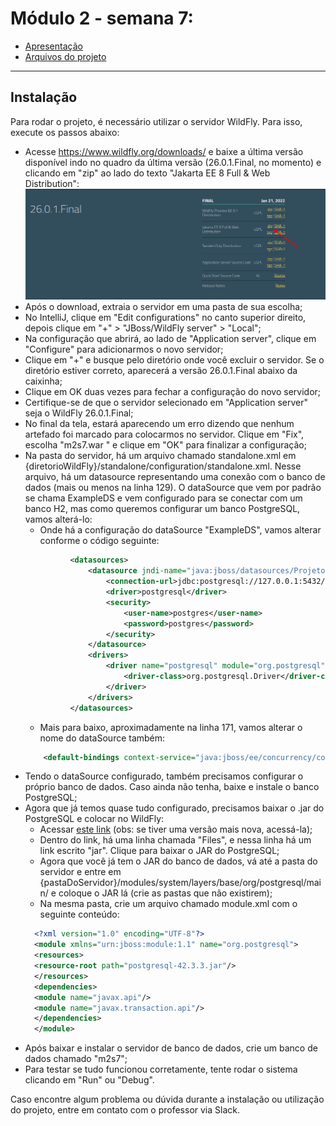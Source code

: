 # Módulo 2 - semana 7:

- [Apresentação](https://docs.google.com/presentation/d/1LqYjvJL0MTyKrj0LNlT0iZxmgj3ZVEk8B9t1V6Kr4XQ)
- [Arquivos do projeto](src/main/java/projeto)

---

## Instalação

Para rodar o projeto, é necessário utilizar o servidor WildFly. 
Para isso, execute os passos abaixo:
- Acesse https://www.wildfly.org/downloads/ e baixe a última versão 
disponível indo no quadro da última versão (26.0.1.Final, no momento) 
e clicando em "zip" ao lado do texto "Jakarta EE 8 Full & Web Distribution":
![img.png](src/main/resources/wildfly-download.png)
- Após o download, extraia o servidor em uma pasta de sua escolha;
- No IntelliJ, clique em "Edit configurations" no canto superior direito, 
depois clique em "+" > "JBoss/WildFly server" > "Local";
- Na configuração que abrirá, ao lado de "Application server", clique em "Configure" para adicionarmos o novo servidor;
- Clique em "+" e busque pelo diretório onde você excluir o servidor. Se o diretório estiver correto, aparecerá a versão 26.0.1.Final abaixo da caixinha;
- Clique em OK duas vezes para fechar a configuração do novo servidor;
- Certifique-se de que o servidor selecionado em "Application server" seja o WildFly 26.0.1.Final;
- No final da tela, estará aparecendo um erro dizendo que nenhum artefado foi marcado para colocarmos no servidor. 
Clique em "Fix", escolha "m2s7.war " e clique em "OK" para finalizar a configuração;
- Na pasta do servidor, há um arquivo chamado standalone.xml em {diretorioWildFly}/standalone/configuration/standalone.xml. Nesse arquivo, há um datasource representando uma conexão com o banco de dados (mais ou menos na linha 129). 
O dataSource que vem por padrão se chama ExampleDS e vem configurado para se conectar com um banco H2, mas como queremos configurar um banco PostgreSQL, vamos alterá-lo:
  - Onde há a configuração do dataSource "ExampleDS", vamos alterar conforme o código seguinte:
  ```xml
            <datasources>
                <datasource jndi-name="java:jboss/datasources/ProjetoDS" pool-name="ProjetoDS" enabled="true" use-java-context="true" statistics-enabled="true">
                    <connection-url>jdbc:postgresql://127.0.0.1:5432/m2s7</connection-url>
                    <driver>postgresql</driver>
                    <security>
                        <user-name>postgres</user-name>
                        <password>postgres</password>
                    </security>
                </datasource>
                <drivers>
                    <driver name="postgresql" module="org.postgresql">
                        <driver-class>org.postgresql.Driver</driver-class>
                    </driver>
                </drivers>
            </datasources>
  ```
  - Mais para baixo, aproximadamente na linha 171, vamos alterar o nome do dataSource também:
  ```xml
      <default-bindings context-service="java:jboss/ee/concurrency/context/default" datasource="java:jboss/datasources/ProjetoDS" managed-executor-service="java:jboss/ee/concurrency/executor/default" managed-scheduled-executor-service="java:jboss/ee/concurrency/scheduler/default" managed-thread-factory="java:jboss/ee/concurrency/factory/default"/>
  ```
- Tendo o dataSource configurado, também precisamos configurar o próprio banco de dados. Caso ainda não tenha, baixe e instale o banco PostgreSQL;
- Agora que já temos quase tudo configurado, precisamos baixar o .jar do PostgreSQL e colocar no WildFly:
  - Acessar [este link](https://mvnrepository.com/artifact/org.postgresql/postgresql/42.3.3) (obs: se tiver uma versão mais nova, acessá-la);
  - Dentro do link, há uma linha chamada "Files", e nessa linha há um link escrito "jar". Clique para baixar o JAR do PostgreSQL;
  - Agora que você já tem o JAR do banco de dados, vá até a pasta do servidor e entre em {pastaDoServidor}/modules/system/layers/base/org/postgresql/main/ e coloque o JAR lá (crie as pastas que não existirem);
  - Na mesma pasta, crie um arquivo chamado module.xml com o seguinte conteúdo:
  ```xml
    <?xml version="1.0" encoding="UTF-8"?>
    <module xmlns="urn:jboss:module:1.1" name="org.postgresql">
    <resources>
    <resource-root path="postgresql-42.3.3.jar"/>
    </resources>
    <dependencies>
    <module name="javax.api"/>
    <module name="javax.transaction.api"/>
    </dependencies>
    </module>
  ```
- Após baixar e instalar o servidor de banco de dados, crie um banco de dados chamado "m2s7";
- Para testar se tudo funcionou corretamente, tente rodar o sistema clicando em "Run" ou "Debug".

Caso encontre algum problema ou dúvida durante a instalação ou utilização do projeto, entre em contato com o professor via Slack.